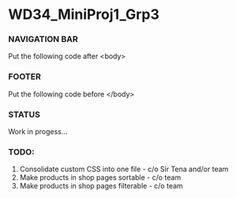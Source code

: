 <h1>WD34_MiniProj1_Grp3</h1>
<h3>NAVIGATION BAR</h3>
<p>Put the following code after &lt;body&gt;</p>
<code><script id="myNav" src="js/nav.js"></script></code>
<h3>FOOTER</h3>
<p>Put the following code before &lt;/body&gt;</p>
<code><script id="myFooter" src="js/nav.js"></script></code>
<h3>STATUS</h3>
<p>Work in progess...</p>
<h3>TODO:</h3>
<ol>
    <li>Consolidate custom CSS into one file - c/o Sir Tena and/or team</li>
    <li>Make products in shop pages sortable - c/o team</li>
    <li>Make products in shop pages filterable - c/o team</li>
</ol>
